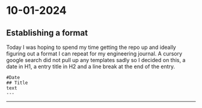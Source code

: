 # 10-01-2024
## Establishing a format
Today I was hoping to spend my time getting the repo up and ideally figuring out a format I can repeat for my engineering journal. A cursory google search did not pull up any templates sadly so I decided on this, a date in H1, a entry title in H2 and a line break at the end of the entry.
```
#Date
## Title
text
---
```

--- 